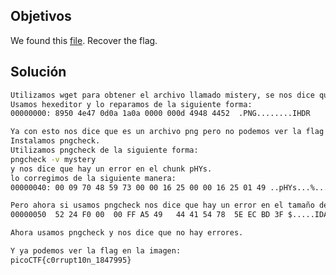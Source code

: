 ## Objetivos
We found this [file](https://jupiter.challenges.picoctf.org/static/ab30fcb7d47364b4190a7d3d40edb551/mystery). Recover the flag.
## Solución
```bash
Utilizamos wget para obtener el archivo llamado mistery, se nos dice que el encabezado esta dañado.
Usamos hexeditor y lo reparamos de la siguiente forma:
00000000: 8950 4e47 0d0a 1a0a 0000 000d 4948 4452  .PNG........IHDR

Ya con esto nos dice que es un archivo png pero no podemos ver la flag
Instalamos pngcheck.
Utilizamos pngcheck de la siguiente forma:
pngcheck -v mystery
y nos dice que hay un error en el chunk pHYs.
lo corregimos de la siguiente manera: 
00000040: 00 09 70 48 59 73 00 00 16 25 00 00 16 25 01 49 ..pHYs...%...%.I

Pero ahora si usamos pngcheck nos dice que hay un error en el tamaño del chunk asi que el chunk IDTa lo corregimos de la siguiente manera:
00000050  52 24 F0 00  00 FF A5 49   44 41 54 78  5E EC BD 3F $.....IDATx^..? 

Ahora usamos pngcheck y nos dice que no hay errores.

Y ya podemos ver la flag en la imagen:
picoCTF{c0rrupt10n_1847995}
```
